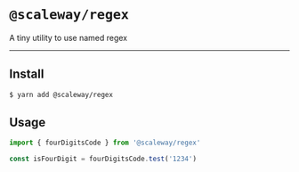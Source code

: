 # `@scaleway/regex`

A tiny utility to use named regex

---

## Install

```bash
$ yarn add @scaleway/regex
```

## Usage

```js
import { fourDigitsCode } from '@scaleway/regex'

const isFourDigit = fourDigitsCode.test('1234')

```
